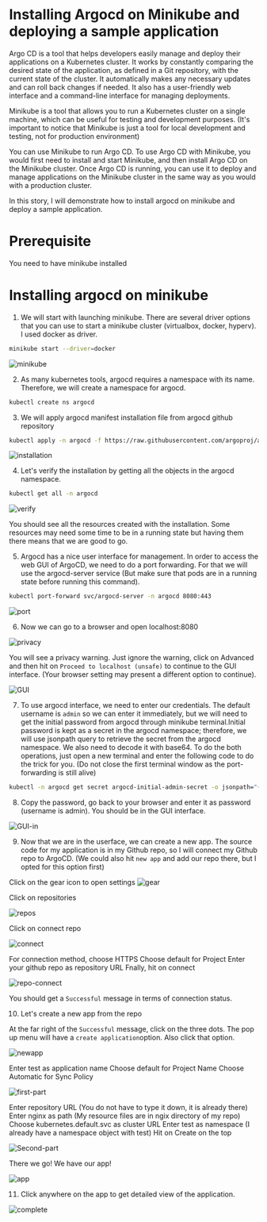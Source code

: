 # Installing Argocd on Minikube and deploying a sample application

Argo CD is a tool that helps developers easily manage and deploy their applications on a Kubernetes cluster. It works by constantly comparing the desired state of the application, as defined in a Git repository, with the current state of the cluster. It automatically makes any necessary updates and can roll back changes if needed. It also has a user-friendly web interface and a command-line interface for managing deployments.

Minikube is a tool that allows you to run a Kubernetes cluster on a single machine, which can be useful for testing and development purposes. (It's important to notice that Minikube is just a tool for local development and testing, not for production environment) 

You can use Minikube to run Argo CD. To use Argo CD with Minikube, you would first need to install and start Minikube, and then install Argo CD on the Minikube cluster. Once Argo CD is running, you can use it to deploy and manage applications on the Minikube cluster in the same way as you would with a production cluster.

In this story, I will demonstrate how to install argocd on minikube and deploy a sample application.

# Prerequisite

You need to have minikube installed 

# Installing argocd on minikube

1. We will start with launching minikube. There are several driver options that you can use to start a minikube cluster (virtualbox, docker, hyperv). I used docker as driver. 

```bash
minikube start --driver=docker
```
![minikube](minikube.jpg)


2. As many kubernetes tools, argocd requires a namespace with its name. Therefore, we will create a namespace for argocd.

```bash
kubectl create ns argocd
```
3. We will apply argocd manifest installation file from argocd github repository

```bash
kubectl apply -n argocd -f https://raw.githubusercontent.com/argoproj/argo-cd/v2.5.8/manifests/install.yaml
```
![installation](installation-file.jpg)

4. Let's verify the installation
 by getting all the objects in the argocd namespace.
```bash
kubectl get all -n argocd
```
![verify](resources.jpg)

You should see all the resources created with the installation. Some resources may need some time to be in a running state but having them there means that we are good to go.

5. Argocd has a nice user interface for management. In order to access the web GUI of ArgoCD, we need to do a port forwarding. For that we will use the argocd-server service (But make sure that pods are in a running state before running this command).

```bash
kubectl port-forward svc/argocd-server -n argocd 8080:443
```
![port](port-forward.jpg)

6. Now we can go to a browser and open localhost:8080

![privacy](private-error.jpg)

You will see a privacy warning. Just ignore the warning, click on Advanced and then hit on `Proceed to localhost (unsafe)` to continue to the GUI interface. (Your browser setting may present a different option to continue).

![GUI](GUI.jpg)

7. To use argocd interface, we need to enter our credentials. The default username is `admin` so we can enter it immediately, but we will need to get the initial password from argocd through minikube terminal.Initial password is kept as a secret in the argocd namespace; therefore, we will use jsonpath query to retrieve the secret from the argocd namespace. We also need to decode it with base64. To do the both operations, just open a new terminal and enter the following code to do the trick for you. (Do not close the first terminal window as the port-forwarding is still alive)

```bash
kubectl -n argocd get secret argocd-initial-admin-secret -o jsonpath="{.data.password}" | base64 -d; echo
```
8. Copy the password, go back to your browser and enter it as password (username is admin). You should be in the GUI interface.

![GUI-in](GUI-open.jpg)

9. Now that we are in the userface, we can create a new app. The source code for my application is in my Github repo, so I will connect my Github repo to ArgoCD. (We could also hit `new app` and add our repo there, but I opted for this option first)

Click on the gear icon to open settings
![gear](main.jpg)

Click on repositories

![repos](repos.jpg)

Click on connect repo

![connect](connect.jpg)

For connection method, choose HTTPS
Choose default for Project
Enter your github repo as repository URL 
Fnally, hit on connect

![repo-connect](repo-connect.jpg)

You should get a `Successful` message in terms of connection status.

10. Let's create a new app from the repo

At the far right of the `Successful` message, click on the three dots. The pop up menu will have a `create application`option. Also click that option.

![newapp](newapp.jpg)

Enter test as application name
Choose default for Project Name
Choose Automatic for Sync Policy

![first-part](newapp-1.jpg)

Enter repository URL (You do not have to type it down, it is already there)
Enter nginx as path (My resource files are in ngix directory of my repo)
Choose kubernetes.default.svc as cluster URL
Enter test as namespace (I already have a namespace object with test)
Hit on Create on the top

![Second-part](create.jpg)

There we go! We have our app!

![app](app-finished.jpg)

11. Click anywhere on the app to get detailed view of the application.

![complete](Complete.jpg)


